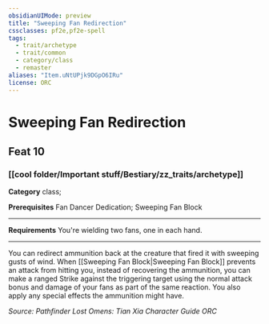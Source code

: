 ```yaml
---
obsidianUIMode: preview
title: "Sweeping Fan Redirection"
cssclasses: pf2e,pf2e-spell
tags:
  - trait/archetype
  - trait/common
  - category/class
  - remaster
aliases: "Item.uNtUPjk9DGpO6IRu"
license: ORC
---
```

# Sweeping Fan Redirection
## Feat 10
### [[cool folder/Important stuff/Bestiary/zz_traits/archetype]]

**Category** class; 



**Prerequisites** Fan Dancer Dedication; Sweeping Fan Block
* * *
**Requirements** You're wielding two fans, one in each hand.

* * *

You can redirect ammunition back at the creature that fired it with sweeping gusts of wind. When [[Sweeping Fan Block|Sweeping Fan Block]] prevents an attack from hitting you, instead of recovering the ammunition, you can make a ranged Strike against the triggering target using the normal attack bonus and damage of your fans as part of the same reaction. You also apply any special effects the ammunition might have.

*Source: Pathfinder Lost Omens: Tian Xia Character Guide*
*ORC*